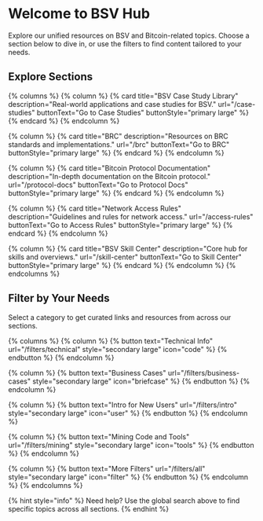 # Welcome to BSV Hub

Explore our unified resources on BSV and Bitcoin-related topics. Choose a section below to dive in, or use the filters to find content tailored to your needs.

## Explore Sections

{% columns %}
{% column %}
{% card title="BSV Case Study Library" description="Real-world applications and case studies for BSV." url="/case-studies" buttonText="Go to Case Studies" buttonStyle="primary large" %}
{% endcard %}
{% endcolumn %}

{% column %}
{% card title="BRC" description="Resources on BRC standards and implementations." url="/brc" buttonText="Go to BRC" buttonStyle="primary large" %}
{% endcard %}
{% endcolumn %}

{% column %}
{% card title="Bitcoin Protocol Documentation" description="In-depth documentation on the Bitcoin protocol." url="/protocol-docs" buttonText="Go to Protocol Docs" buttonStyle="primary large" %}
{% endcard %}
{% endcolumn %}

{% column %}
{% card title="Network Access Rules" description="Guidelines and rules for network access." url="/access-rules" buttonText="Go to Access Rules" buttonStyle="primary large" %}
{% endcard %}
{% endcolumn %}

{% column %}
{% card title="BSV Skill Center" description="Core hub for skills and overviews." url="/skill-center" buttonText="Go to Skill Center" buttonStyle="primary large" %}
{% endcard %}
{% endcolumn %}
{% endcolumns %}

## Filter by Your Needs

Select a category to get curated links and resources from across our sections.

{% columns %}
{% column %}
{% button text="Technical Info" url="/filters/technical" style="secondary large" icon="code" %}
{% endbutton %}
{% endcolumn %}

{% column %}
{% button text="Business Cases" url="/filters/business-cases" style="secondary large" icon="briefcase" %}
{% endbutton %}
{% endcolumn %}

{% column %}
{% button text="Intro for New Users" url="/filters/intro" style="secondary large" icon="user" %}
{% endbutton %}
{% endcolumn %}

{% column %}
{% button text="Mining Code and Tools" url="/filters/mining" style="secondary large" icon="tools" %}
{% endbutton %}
{% endcolumn %}

{% column %}
{% button text="More Filters" url="/filters/all" style="secondary large" icon="filter" %}
{% endbutton %}
{% endcolumn %}
{% endcolumns %}

{% hint style="info" %}
Need help? Use the global search above to find specific topics across all sections.
{% endhint %}
